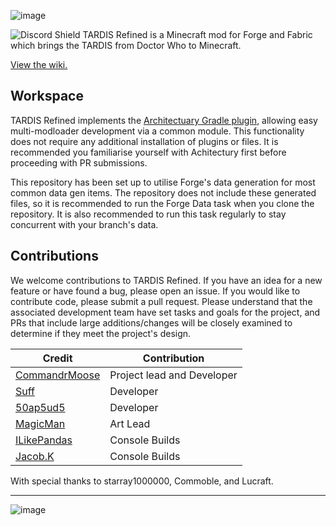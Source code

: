 ![image](https://i.imgur.com/eIfAaYJ.png)

<img src="https://discordapp.com/api/guilds/1054629302152478730/widget.png?style=shield" alt="Discord Shield"/>
 TARDIS Refined is a Minecraft mod for Forge and Fabric which brings the TARDIS from Doctor Who to Minecraft.
 
 <a href="https://github.com/CommandrMoose/TardisRefined/wiki">View the wiki.</a>

## Workspace
TARDIS Refined implements the <a href="https://github.com/architectury/architectury-plugin">Architectuary Gradle plugin</a>, allowing easy multi-modloader development via a common module. This functionality does not require any additional installation of plugins or files. It is recommended you familiarise yourself with Achitectury first before proceeding with PR submissions. 

This repository has been set up to utilise Forge's data generation for most common data gen items. The repository does not include these generated files, so it is recommended to run the Forge Data task when you clone the repository. It is also recommended to run this task regularly to stay concurrent with your branch's data.


## Contributions

We welcome contributions to TARDIS Refined. If you have an idea for a new feature or have found a bug, please open an issue. If you would like to contribute code, please submit a pull request. Please understand that the associated development team have set tasks and goals for the project, and PRs that include large additions/changes will be closely examined to determine if they meet the project's design.

<table>
   <thead>
      <tr>
         <th>Credit</th>
         <th>Contribution</th>
      </tr>
   </thead>
   <tbody>
<tr><td><a href="https://twitter.com/CommandrMoose">CommandrMoose</a></td>
         <td>Project lead and Developer</td> </tr>
      <tr>
         <td><a href="https://twitter.com/Suff1999">Suff</a></td>
         <td>Developer</td>
      </tr>
            <tr>
         <td><a href="https://twitter.com/50ap5ud5">50ap5ud5</a></td>
         <td>Developer</td>
      </tr>
<tr><td><a href="https://twitter.com/MagicMrmann">MagicMan</a></td>
         <td>Art Lead</td> </tr>
<tr><td><a href="https://twitter.com/ILikePandas18">ILikePandas</a></td>
         <td>Console Builds</td> </tr>
         <tr><td><a href="https://twitter.com/JacobKauffman11">Jacob.K</a></td>
         <td>Console Builds</td> </tr>
   </tbody>
</table>

With special thanks to starray1000000, Commoble, and Lucraft.<br/><hr/>
![image](https://user-images.githubusercontent.com/34910888/209611682-abeaedc6-cf9a-465f-a693-9ba85f38cca6.png)

